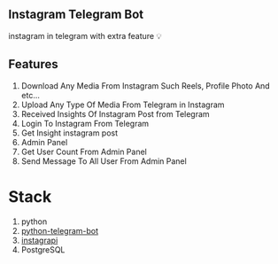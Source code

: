 ## Instagram Telegram Bot

instagram in telegram with extra feature 💡

## Features

1. Download Any Media From Instagram Such Reels, Profile Photo And etc...
2. Upload Any Type Of Media From Telegram in Instagram
3. Received Insights Of Instagram Post from Telegram
4. Login To Instagram From Telegram
5. Get Insight instagram post
6. Admin Panel
7. Get User Count From Admin Panel
8. Send Message To All User From Admin Panel

# Stack

1. python
2. [python-telegram-bot](https://python-telegram-bot.org/)
3. [instagrapi](https://github.com/adw0rd/instagrapi)
4. PostgreSQL
